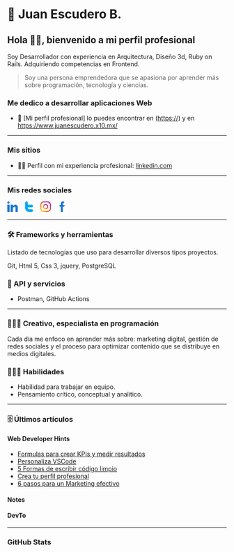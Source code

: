 # 🤖 Juan Escudero B.


## Hola 👋🏻, bienvenido a mi perfil profesional

Soy Desarrollador con experiencia en Arquitectura, Diseño 3d, Ruby on Rails. Adquiriendo competencias en Frontend.

> Soy una persona emprendedora que se apasiona por aprender más sobre programación, tecnología y ciencias. 

### Me dedico a desarrollar aplicaciones Web


- 🤺 [Mi perfil profesional] lo puedes encontrar en ([https://](https://www.linkedin.com/in/juan-carlos-e-0448ab34/)) y en https://www.juanescudero.x10.mx/


---

### Mis sitios

- 🥷🏻 Perfil con mi experiencia profesional: [linkedin.com]()


---

### Mis redes sociales

[<img src='https://github.com/lgzarturo/lgzarturo/raw/master/assets/linkedin.png' alt='LinkedIn' width='24' style='width:24px; margin-right: 10px;'/>](https://www.linkedin.com/in/lgzarturo/)
[<img src='https://github.com/lgzarturo/lgzarturo/raw/master/assets/twitter.png' alt='Twitter' width='24' style='width:24px; margin-right: 10px;'/>](https://twitter.com/lgzarturo)
[<img src='https://github.com/lgzarturo/lgzarturo/raw/master/assets/instagram.png' alt='instagram' width='24' style='width:24px; margin-right: 10px;'/>](https://www.instagram.com/lgzarturo/)
[<img src='https://github.com/lgzarturo/lgzarturo/raw/master/assets/facebook.png' alt='Facebook' width='24' style='width:24px; margin-right: 10px;'/>](https://www.facebook.com/lgzarturo)


---

### 🛠 Frameworks y herramientas

Listado de tecnologías que uso para desarrollar diversos tipos proyectos.

Git, Html 5, Css 3, jquery, PostgreSQL

### 🚀 API y servicios

-  Postman, GitHub Actions

---

### 👨🏻‍🎨 Creativo, especialista en programación

Cada día me enfoco en aprender más sobre: marketing digital, gestión de redes sociales y el proceso para optimizar contenido que se distribuye en medios digitales.

### 👨🏻‍🚀 Habilidades

- Habilidad para trabajar en equipo.
- Pensamiento crítico, conceptual y analítico.

---

### 🗄 Últimos artículos

#### Web Developer Hints

<!-- BLOG-WDH:START -->
- [Formulas para crear KPIs y medir resultados](https://webdeveloperhints.com/marketing/marketing/marketing-e-commerce-kpi.html)
- [Personaliza VSCode](https://webdeveloperhints.com/tools/vscode-customization.html)
- [5 Formas de escribir código limpio](https://webdeveloperhints.com/develop/5-formas-de-escribir-codigo-limpio.html)
- [Crea tu perfil profesional](https://webdeveloperhints.com/guides/crea-tu-perfil-profesional.html)
- [6 pasos para un Marketing efectivo](https://webdeveloperhints.com/marketing/marketing-efectivo.html)
<!-- BLOG-WDH:END -->

#### Notes

<!-- BLOG-ALG:START -->

<!-- BLOG-ALG:END -->

#### DevTo

---

### GitHub Stats

